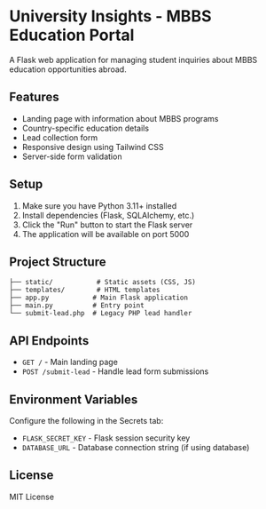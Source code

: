 # University Insights - MBBS Education Portal

A Flask web application for managing student inquiries about MBBS education opportunities abroad.

## Features

- Landing page with information about MBBS programs
- Country-specific education details 
- Lead collection form
- Responsive design using Tailwind CSS
- Server-side form validation

## Setup

1. Make sure you have Python 3.11+ installed
2. Install dependencies (Flask, SQLAlchemy, etc.)
3. Click the "Run" button to start the Flask server
4. The application will be available on port 5000

## Project Structure

```
├── static/           # Static assets (CSS, JS)
├── templates/        # HTML templates
├── app.py           # Main Flask application
├── main.py          # Entry point
└── submit-lead.php  # Legacy PHP lead handler
```

## API Endpoints

- `GET /` - Main landing page
- `POST /submit-lead` - Handle lead form submissions

## Environment Variables

Configure the following in the Secrets tab:
- `FLASK_SECRET_KEY` - Flask session security key
- `DATABASE_URL` - Database connection string (if using database)

## License

MIT License
